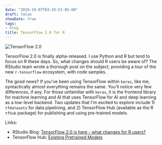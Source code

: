 ```yaml
---
date: "2019-10-07T03:18:53-05:00"
draft: false
showDate: true
tags:
- blog
title: TensorFlow 2.0 for R
---
```


![TensorFlow 2.0](/TensorFlow2.png)

TensorFlow 2.0 is finally alpha-released. I use Python and R but tend to focus on R these days. So, what changes should R users be aware of? The RStudio team wrote a thorough post on the subject, providing a tour of the new `r-tensorflow` ecosystem, with code samples.

The good news? If you've been using TensorFlow within `keras`, like me, syntactically almost everything remains the same. You'll notice very few differences, if any. For those unfamiliar with `keras`, it is the frontend library for machine learning and AI that uses TensorFlow for AI and deep learning as a low-level backend. Two updates that I'm excited to explore include 1) `tfdatasets` for data pipelining, and 2) TensorFlow Hub (available as the R `tfhub` package) for publishing and using pre-trained models.

Links:

* RStudio Blog: [TensorFlow 2.0 is here - what changes for R users?](https://blogs.rstudio.com/tensorflow/posts/2019-10-08-tf2-whatchanges/)
* TensorFlow Hub: [Existing Pretrained Models](https://tfhub.dev)